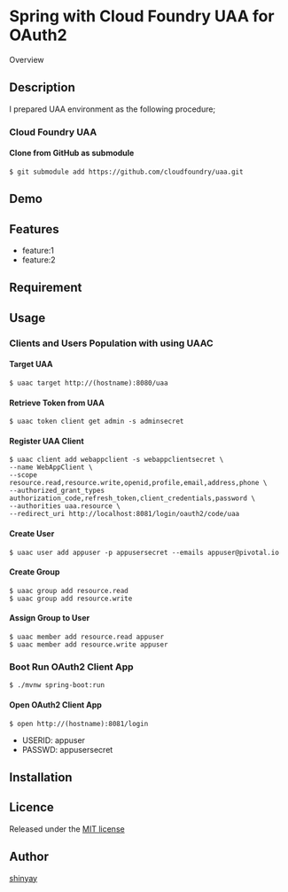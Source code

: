 # Spring with Cloud Foundry UAA for OAuth2

Overview

## Description
I prepared UAA environment as the following procedure;

### Cloud Foundry UAA
#### Clone from GitHub as submodule
```
$ git submodule add https://github.com/cloudfoundry/uaa.git
```

## Demo

## Features

- feature:1
- feature:2

## Requirement

## Usage
### Clients and Users Population with using UAAC
#### Target UAA
```
$ uaac target http://(hostname):8080/uaa
```

#### Retrieve Token from UAA
```
$ uaac token client get admin -s adminsecret
```

#### Register UAA Client
```
$ uaac client add webappclient -s webappclientsecret \
--name WebAppClient \
--scope resource.read,resource.write,openid,profile,email,address,phone \
--authorized_grant_types authorization_code,refresh_token,client_credentials,password \
--authorities uaa.resource \
--redirect_uri http://localhost:8081/login/oauth2/code/uaa
```

#### Create User
```
$ uaac user add appuser -p appusersecret --emails appuser@pivotal.io
```

#### Create Group
```
$ uaac group add resource.read
$ uaac group add resource.write
```

#### Assign Group to User
```
$ uaac member add resource.read appuser
$ uaac member add resource.write appuser
```

### Boot Run OAuth2 Client App
```
$ ./mvnw spring-boot:run
```

#### Open OAuth2 Client App
```
$ open http://(hostname):8081/login
```

- USERID: appuser
- PASSWD: appusersecret

## Installation

## Licence

Released under the [MIT license](https://gist.githubusercontent.com/shinyay/56e54ee4c0e22db8211e05e70a63247e/raw/34c6fdd50d54aa8e23560c296424aeb61599aa71/LICENSE)

## Author

[shinyay](https://github.com/shinyay)
